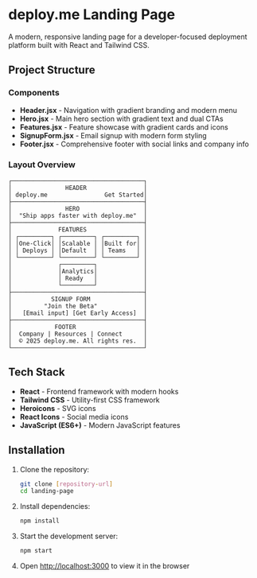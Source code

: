 # deploy.me Landing Page

A modern, responsive landing page for a developer-focused deployment platform built with React and Tailwind CSS.

## Project Structure

### Components

- **Header.jsx** - Navigation with gradient branding and modern menu
- **Hero.jsx** - Main hero section with gradient text and dual CTAs
- **Features.jsx** - Feature showcase with gradient cards and icons
- **SignupForm.jsx** - Email signup with modern form styling
- **Footer.jsx** - Comprehensive footer with social links and company info

### Layout Overview

```
┌─────────────────────────────────────┐
│               HEADER                │
│ deploy.me                Get Started│
├─────────────────────────────────────┤
│               HERO                  │
│  "Ship apps faster with deploy.me"  │
├─────────────────────────────────────┤
│             FEATURES                │
│ ┌─────────┐ ┌─────────┐ ┌─────────┐ │
│ │One-Click│ │Scalable │ │Built for│ │
│ │ Deploys │ │Default  │ │ Teams   │ │
│ └─────────┘ └─────────┘ └─────────┘ │
│             ┌─────────┐             │
│             │Analytics│             │
│             │ Ready   │             │
│             └─────────┘             │
├─────────────────────────────────────┤
│           SIGNUP FORM               │
│         "Join the Beta"             │
│   [Email input] [Get Early Access]  │
├─────────────────────────────────────┤
│            FOOTER                   │
│  Company | Resources | Connect      │
│  © 2025 deploy.me. All rights res.  │
└─────────────────────────────────────┘
```

## Tech Stack

- **React** - Frontend framework with modern hooks
- **Tailwind CSS** - Utility-first CSS framework
- **Heroicons** - SVG icons
- **React Icons** - Social media icons
- **JavaScript (ES6+)** - Modern JavaScript features

## Installation

1. Clone the repository:
   ```bash
   git clone [repository-url]
   cd landing-page
   ```

2. Install dependencies:
   ```bash
   npm install
   ```

3. Start the development server:
   ```bash
   npm start
   ```

4. Open [http://localhost:3000](http://localhost:3000) to view it in the browser
   
